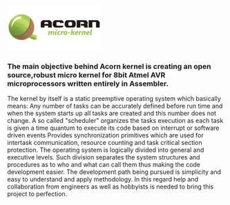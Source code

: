 ![Acorn kernel](screenshots/logo.jpg)

### The main objective behind Acorn kernel is creating an open source,robust micro kernel for 8bit Atmel AVR microprocessors written entirely in Assembler. 
The kernel by itself is a static preemptive operating system which basically means:
Any number of tasks can be accurately defined before run time and when the system starts up all tasks are created and this number does not change.
A so called "scheduler" organizes the tasks execution as each task is given a time quantum to execute its code based on interrupt or software driven events
Provides synchronization primitives which are used for intertask communication, resource counting and task critical section protection.
The operating system is logically divided into general and executive levels. Such division separates the system structures and procedures as to who and what can call them thus making the code development easier.
The development path being pursued is simplicity and easy to understand and apply methodology. In this regard help and collaboration from engineers as well as hobbyists is needed to bring this project to perfection.
